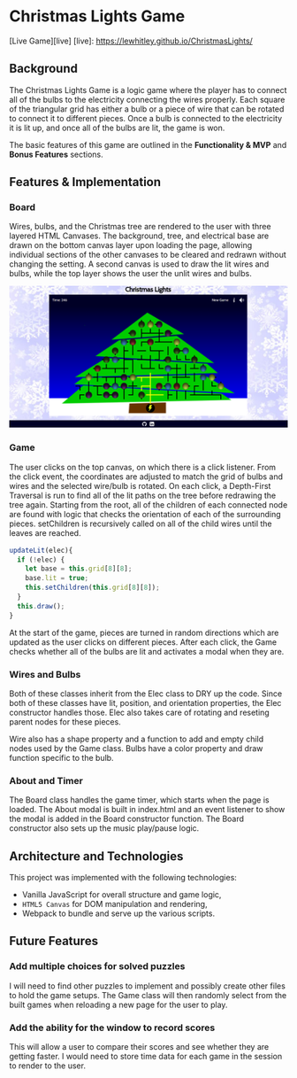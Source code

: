 # Christmas Lights Game

[Live Game][live]
[live]: https://lewhitley.github.io/ChristmasLights/

## Background

The Christmas Lights Game is a logic game where the player has to connect all of the bulbs to the electricity connecting the wires properly. Each square of the triangular grid has either a bulb or a piece of wire that can be rotated to connect it to different pieces. Once a bulb is connected to the electricity it is lit up, and once all of the bulbs are lit, the game is won.

The basic features of this game are outlined in the **Functionality & MVP** and **Bonus Features** sections.  


## Features & Implementation

### Board

Wires, bulbs, and the Christmas tree are rendered to the user with three layered HTML Canvases. The background, tree, and electrical base are drawn on the bottom canvas layer upon loading the page, allowing individual sections of the other canvases to be cleared and redrawn without changing the setting. A second canvas is used to draw the lit wires and bulbs, while the top layer shows the user the unlit wires and bulbs.

![start position](docs/start.png)

### Game

The user clicks on the top canvas, on which there is a click listener. From the click event, the coordinates are adjusted to match the grid of bulbs and wires and the selected wire/bulb is rotated. On each click, a Depth-First Traversal is run to find all of the lit paths on the tree before redrawing the tree again. Starting from the root, all of the children of each connected node are found with logic that checks the orientation of each of the surrounding pieces. setChildren is recursively called on all of the child wires until the leaves are reached.

```js
updateLit(elec){
  if (!elec) {
    let base = this.grid[8][8];
    base.lit = true;
    this.setChildren(this.grid[8][8]);
  }
  this.draw();
}
```

At the start of the game, pieces are turned in random directions which are updated as the user clicks on different pieces. After each click, the Game checks whether all of the bulbs are lit and activates a modal when they are.

### Wires and Bulbs

Both of these classes inherit from the Elec class to DRY up the code. Since both of these classes have lit, position, and orientation properties, the Elec constructor handles those. Elec also takes care of rotating and reseting parent nodes for these pieces.

Wire also has a shape property and a function to add and empty child nodes used by the Game class. Bulbs have a color property and draw function specific to the bulb.

### About and Timer

The Board class handles the game timer, which starts when the page is loaded. The About modal is built in index.html and an event listener to show the modal is added in the Board constructor function. The Board constructor also sets up the music play/pause logic.

## Architecture and Technologies

This project was implemented with the following technologies:

- Vanilla JavaScript for overall structure and game logic,
- `HTML5 Canvas` for DOM manipulation and rendering,
- Webpack to bundle and serve up the various scripts.


## Future Features

### Add multiple choices for solved puzzles

I will need to find other puzzles to implement and possibly create other files to hold the game setups. The Game class will then randomly select from the built games when reloading a new page for the user to play.

### Add the ability for the window to record scores

This will allow a user to compare their scores and see whether they are getting faster. I would need to store time data for each game in the session to render to the user.
